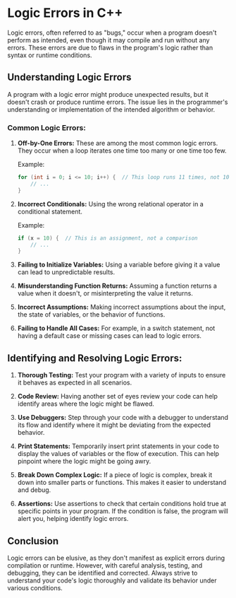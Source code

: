 
# Logic Errors in C++

Logic errors, often referred to as "bugs," occur when a program doesn't perform as intended, even though it may compile and run without any errors. These errors are due to flaws in the program's logic rather than syntax or runtime conditions.

## Understanding Logic Errors

A program with a logic error might produce unexpected results, but it doesn't crash or produce runtime errors. The issue lies in the programmer's understanding or implementation of the intended algorithm or behavior.

### Common Logic Errors:

1. **Off-by-One Errors:** These are among the most common logic errors. They occur when a loop iterates one time too many or one time too few.

   Example:
   ```cpp
   for (int i = 0; i <= 10; i++) {  // This loop runs 11 times, not 10
       // ...
   }
   ```

2. **Incorrect Conditionals:** Using the wrong relational operator in a conditional statement.

   Example:
   ```cpp
   if (x = 10) {  // This is an assignment, not a comparison
       // ...
   }
   ```

3. **Failing to Initialize Variables:** Using a variable before giving it a value can lead to unpredictable results.

4. **Misunderstanding Function Returns:** Assuming a function returns a value when it doesn't, or misinterpreting the value it returns.

5. **Incorrect Assumptions:** Making incorrect assumptions about the input, the state of variables, or the behavior of functions.

6. **Failing to Handle All Cases:** For example, in a switch statement, not having a default case or missing cases can lead to logic errors.

## Identifying and Resolving Logic Errors:

1. **Thorough Testing:** Test your program with a variety of inputs to ensure it behaves as expected in all scenarios.

2. **Code Review:** Having another set of eyes review your code can help identify areas where the logic might be flawed.

3. **Use Debuggers:** Step through your code with a debugger to understand its flow and identify where it might be deviating from the expected behavior.

4. **Print Statements:** Temporarily insert print statements in your code to display the values of variables or the flow of execution. This can help pinpoint where the logic might be going awry.

5. **Break Down Complex Logic:** If a piece of logic is complex, break it down into smaller parts or functions. This makes it easier to understand and debug.

6. **Assertions:** Use assertions to check that certain conditions hold true at specific points in your program. If the condition is false, the program will alert you, helping identify logic errors.

## Conclusion

Logic errors can be elusive, as they don't manifest as explicit errors during compilation or runtime. However, with careful analysis, testing, and debugging, they can be identified and corrected. Always strive to understand your code's logic thoroughly and validate its behavior under various conditions.

